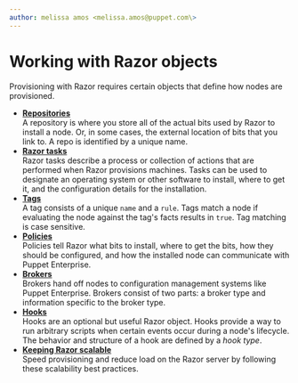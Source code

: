 ```yaml
---
author: melissa amos <melissa.amos@puppet.com\>
---
```


# Working with Razor objects

Provisioning with Razor requires certain objects that define how nodes are provisioned.

-   **[Repositories](repositories.md)**  
A repository is where you store all of the actual bits used by Razor to install a node. Or, in some cases, the external location of bits that you link to. A repo is identified by a unique name.
-   **[Razor tasks](razor_tasks.md)**  
 Razor tasks describe a process or collection of actions that are performed when Razor provisions machines. Tasks can be used to designate an operating system or other software to install, where to get it, and the configuration details for the installation.
-   **[Tags](tags.md)**  
A tag consists of a unique `name` and a `rule`. Tags match a node if evaluating the node against the tag's facts results in `true`. Tag matching is case sensitive.
-   **[Policies](policies.md)**  
Policies tell Razor what bits to install, where to get the bits, how they should be configured, and how the installed node can communicate with Puppet Enterprise.
-   **[Brokers](brokers.md#)**  
Brokers hand off nodes to configuration management systems like Puppet Enterprise. Brokers consist of two parts: a broker type and information specific to the broker type.
-   **[Hooks](hooks.md#)**  
Hooks are an optional but useful Razor object. Hooks provide a way to run arbitrary scripts when certain events occur during a node's lifecycle. The behavior and structure of a hook are defined by a *hook type*.
-   **[Keeping Razor scalable](keeping_razor_scalable.md)**  
Speed provisioning and reduce load on the Razor server by following these scalability best practices.

